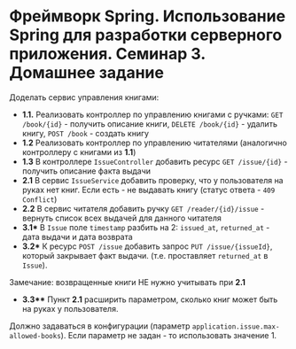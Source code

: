 # Фреймворк Spring. Использование Spring для разработки серверного приложения. Семинар 3. Домашнее задание

Доделать сервис управления книгами:
- __1.1.__  Реализовать контроллер по управлению книгами с ручками: `GET /book/{id}` - получить описание книги, `DELETE /book/{id}` - удалить книгу, `POST /book` - создать книгу
- __1.2__ Реализовать контроллер по управлению читателями (аналогично контроллеру с книгами из __1.1__)
- __1.3__ В контроллере `IssueController` добавить ресурс `GET /issue/{id}` - получить описание факта выдачи
- __2.1__ В сервис `IssueService` добавить проверку, что у пользователя на руках нет книг. Если есть - не выдавать книгу (статус ответа - `409 Conflict`)
- __2.2__ В сервис читателя добавить ручку `GET /reader/{id}/issue` - вернуть список всех выдачей для данного читателя
- __3.1*__ В `Issue` поле `timestamp` разбить на 2: `issued_at`, `returned_at` - дата выдачи и дата возврата
- __3.2*__ К ресурс `POST /issue` добавить запрос `PUT /issue/{issueId}`, который закрывает факт выдачи. (т.е. проставляет `returned_at` в `Issue`).

Замечание: возвращенные книги НЕ нужно учитывать при __2.1__
- __3.3**__ Пункт __2.1__ расширить параметром, сколько книг может быть на руках у пользователя.
  
Должно задаваться в конфигурации (параметр `application.issue.max-allowed-books`). Если параметр не задан - то использовать значение 1.
